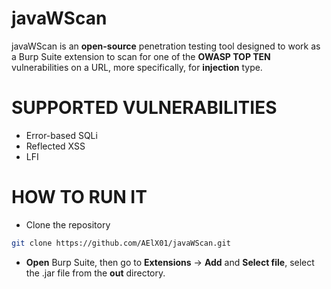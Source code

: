 # javaWScan

javaWScan is an **open-source** penetration testing tool designed to work as a Burp Suite extension to scan for one of the **OWASP TOP TEN** vulnerabilities on a URL, more specifically, for **injection** type.

# SUPPORTED VULNERABILITIES

- Error-based SQLi
- Reflected XSS
- LFI

# HOW TO RUN IT

- Clone the repository

```bash
git clone https://github.com/AElX01/javaWScan.git
```

- **Open** Burp Suite, then go to **Extensions** -> **Add** and **Select file**, select the .jar file from the **out** directory.



